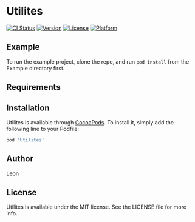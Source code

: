 # Utilites

[![CI Status](https://img.shields.io/travis/jprothwell@gmail.com/Utilites.svg?style=flat)](https://travis-ci.org/jprothwell@gmail.com/Utilites)
[![Version](https://img.shields.io/cocoapods/v/Utilites.svg?style=flat)](https://cocoapods.org/pods/Utilites)
[![License](https://img.shields.io/cocoapods/l/Utilites.svg?style=flat)](https://cocoapods.org/pods/Utilites)
[![Platform](https://img.shields.io/cocoapods/p/Utilites.svg?style=flat)](https://cocoapods.org/pods/Utilites)

## Example

To run the example project, clone the repo, and run `pod install` from the Example directory first.

## Requirements

## Installation

Utilites is available through [CocoaPods](https://cocoapods.org). To install
it, simply add the following line to your Podfile:

```ruby
pod 'Utilites'
```

## Author

Leon

## License

Utilites is available under the MIT license. See the LICENSE file for more info.
